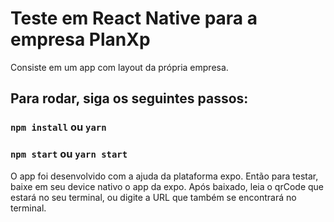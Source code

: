 # Teste em React Native para a empresa PlanXp

Consiste em um app com layout da própria empresa.

## Para rodar, siga os seguintes passos:

### `npm install` ou `yarn`
### `npm start` ou `yarn start`

O app foi desenvolvido com a ajuda da plataforma expo.
Então para testar, baixe em seu device nativo o app da expo. Após baixado, leia o qrCode que estará
no seu terminal, ou digite a URL que também se encontrará no terminal.
